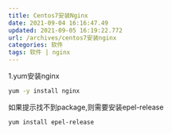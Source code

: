 ```yaml
---
title: Centos7安装Nginx
date: 2021-09-04 16:16:47.49
updated: 2021-09-05 16:19:22.772
url: /archives/centos7安装nginx
categories: 软件
tags: 软件 | nginx
---
```


1.yum安装nginx
```bash
yum -y install nginx
```
如果提示找不到package,则需要安装epel-release
```bash
yum install epel-release
```
